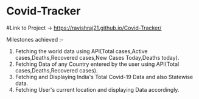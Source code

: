 # Covid-Tracker
#Link to Project -> https://ravishraj21.github.io/Covid-Tracker/

Milestones achieved :-
1. Fetching the world data using API(Total cases,Active cases,Deaths,Recovered cases,New Cases Today,Deaths today).
2. Fetching Data of any Country entered by the user using API(Total cases,Deaths,Recovered cases).
3. Fetching and Displaying India's Total Covid-19 Data and also Statewise data.
4. Fetching User's current location and displaying Data accordingly.
